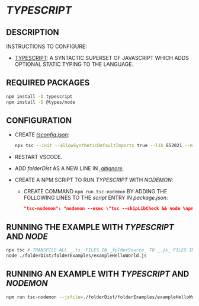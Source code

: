 # _TYPESCRIPT_

## DESCRIPTION

INSTRUCTIONS TO CONFIGURE:

* [TYPESCRIPT](https://www.typescriptlang.org): A SYNTACTIC SUPERSET OF JAVASCRIPT WHICH ADDS OPTIONAL STATIC TYPING TO THE LANGUAGE.

## REQUIRED PACKAGES
  
```bash
npm install -D typescript
npm install -D @types/node
```

## CONFIGURATION

* CREATE [_tsconfig.json_](../tsconfig.json):

  ```bash
  npx tsc --init --allowSyntheticDefaultImports true --lib ES2021 --module ES2020 --moduleResolution node --target ES2021 --rootDir ./folderSource --outDir ./folderDist --removeComments true --resolveJsonModule true --types node
  ```

* RESTART VSCODE.
* ADD _folderDist_ AS A NEW LINE IN [_.gitignore_](../.gitignore).

* CREATE A NPM SCRIPT TO RUN _TYPESCRIPT_ WITH _NODEMON_:
  * CREATE COMMAND `npm run tsc-nodemon` BY ADDING THE FOLLOWING LINES TO THE _script_ ENTRY IN _package.json_:

    ```json
    "tsc-nodemon": "nodemon --exec \"tsc --skipLibCheck && node %npm_config_jsfile%\"",
    ```

## RUNNING THE EXAMPLE WITH _TYPESCRIPT_ AND _NODE_

```bash
npx tsc # TRANSPILE ALL _.ts_ FILES IN _folderSource_ TO _.js_ FILES IN _folderDist_
node ./folderDist/folderExamples/exampleHelloWorld.js
```

## RUNNING AN EXAMPLE WITH _TYPESCRIPT_ AND _NODEMON_

```bash
npm run tsc-nodemon --jsfile=./folderDist/folderExamples/exampleHelloWorld.js
```
